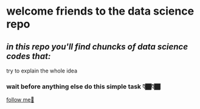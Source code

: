 # welcome friends to the data science repo

## *in this repo you'll find chuncks of data science codes that:*
  try to explain the whole idea 

### wait before anything else do this simple task  👇🏾👇🏾
  <a href="https://github.com/William-nyarash" alt='follow me'>follow me🫣</a>

